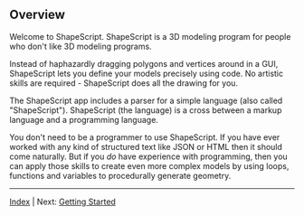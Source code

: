Overview
---

Welcome to ShapeScript. ShapeScript is a 3D modeling program for people who don't like 3D modeling programs.

Instead of haphazardly dragging polygons and vertices around in a GUI, ShapeScript lets you define your models precisely using code. No artistic skills are required - ShapeScript does all the drawing for you.

The ShapeScript app includes a parser for a simple language (also called "ShapeScript"). ShapeScript (the language) is a cross between a markup language and a programming language.

You don't need to be a programmer to use ShapeScript. If you have ever worked with any kind of structured text like JSON or HTML then it should come naturally. But if you *do* have experience with programming, then you can apply those skills to create even more complex models by using loops, functions and variables to procedurally generate geometry.

---
[Index](index.md) | Next: [Getting Started](getting-started.md)
